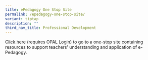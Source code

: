 ```yaml
---
title: ePedagogy One Stop Site
permalink: /epedagogy-one-stop-site/
variant: tiptap
description: ""
third_nav_title: Professional Development
---
```

<p><a href="https://go.gov.sg/eped-onestop" rel="noopener noreferrer nofollow" target="_blank">Click here</a> (requires
OPAL Login) to go to a one-stop site containing resources to support teachers'
understanding and application of e-Pedagogy.</p>
